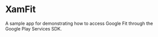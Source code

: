 XamFit
======

A sample app for demonstrating how to access Google Fit through the Google Play Services SDK.
